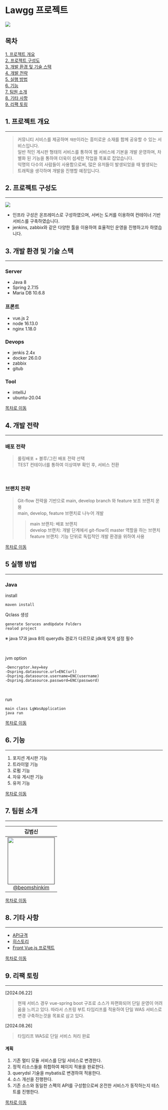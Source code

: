 # Lawgg 프로젝트
 
<img src="./main.jpg">

## 목차
[1. 프로젝트 개요](#1-프로젝트-개요) <br>
[2. 프로젝트 구성도](#2-프로젝트-구성도) <br>
[3. 개발 환경 및 기술 스택](#3-개발-환경-및-기술-스택) <br>
[4. 개발 전략](#4-개발-전략) <br>
[5. 실행 방법](#5-실행-방법) <br>
[6. 기능](#6-기능) <br>
[7. 팀원 소개](#7-팀원-소개) <br>
[8. 기타 사항](#8-기타-사항) <br>
[9. 리팩 토링](#9-리팩-토링) <br>

## 1. 프로젝트 개요

------------
> 커뮤니티 서비스를 제공하며 `재판`이라는 흥미로운 소재를 함께 공유할 수 있는 서비스입니다. <br>
> 일반 적인 게시판 형태의 서비스를 통하여 웹 서비스에 기본을 개발 운영하며, 차별화 된 기능을 통하여 더욱이 섬세한 작업을 목표로 잡았습니다. <br>
> 익명의 다수의 사람들이 사용함으로써, 많은 유저들이 발생되었을 때 발생되는 트래픽을 생각하며 개발을 진행할 예정입니다. <br>

## 2. 프로젝트 구성도

------------

<img src="./diagram.png">

- 인프라 구성은 온프레미스로 구성하였으며, 서버는 도커를 이용하여 컨테이너 기반 서비스를 구축하였습니다. 
- jenkins, zabbix와 같은 다양한 툴을 이용하여 효율적인 운영을 진행하고자 하였습니다.

## 3. 개발 환경 및 기술 스택

------------

### Server
- Java 8
- Spring 2.7.15
- Maria DB 10.6.8

### 프론트
- vue.js 2
- node 16.13.0
- nginx 1.18.0

### Devops
- jenkis 2.4x
- docker 26.0.0
- zabbix
- gitub

### Tool
- intelliJ
- ubuntu-20.04

[목차로 이동](#목차)

## 4. 개발 전략

------------

### 배포 전략
> 롤링배포 + 블루/그린 배포 전략 선택 <br>
> TEST 컨테이너를 통하여 이상여부 확인 후, 서비스 전환

<br>

### 브랜치 전략
> Git-flow 전략을 기반으로 main, develop branch 와 feature 보조 브랜치 운용 <br>
> main, develop, feature 브랜치로 나누어 개발
> > main 브랜치: 배포 브랜치 <br>
> > develop 브랜치: 개발 단계에서 git-flow의 master 역할을 하는 브랜치 <br>
> > feature 브랜치: 기능 단위로 독립적인 개발 환경을 위하여 사용

[목차로 이동](#목차)

## 5 실행 방법

------------

### Java

install
```angular2html
maven install
```

Qclass 생성
```angular2html
generate Soruces andUpdate Folders
realod project
```

※ java 17과 java 8의 querydls 경로가 다르므로 jdk에 맞게 설정 필수

<br>

jvm option

```angular2html
-Dencryptor.key=key
-Dspring.datasource.url=ENC(url)
-Dspring.datasource.username=ENC(username)
-Dspring.datasource.password=ENC(password)
```

<br>

run
```angular2html
main class LgWasApplication
java run
```


[목차로 이동](#목차)

## 6. 기능

------------
1. 포지션 게시판 기능
2. 트라이얼 기능
3. 로펌 기능
4. 자유 게시판 기능
5. 유저 기능

[목차로 이동](#목차)
## 7. 팀원 소개

------------

<div align="center">


|                         **김범신**                        |
|:--------------------------------------------------------:|
| [<img src="" height=150 width=150> <br/> @beomshinkim]() |

</div>

[목차로 이동](#목차)

## 8. 기타 사항

------------

- [API규격](http://123.com)
- [히스토리](http://123.com)
- [Front Vue.js 프로젝트](https://github.com/beomshin/lawgg-vue)

[목차로 이동](#목차)


## 9. 리팩 토링

------------

[2024.06.22]
> 현재 서비스 경우 vue-spring boot 구조로 소스가 파편화되어 단일 운영이 어려움을 느끼고 있다. 따라서 스프링 부트 타임리프를
> 적용하여 단일  WAS 서비스로 변경 구축하는것을 목표로 삼고 있다.

[2024.08.26]
> 타임리프 WAS로 단일 서비스 처리 완료

#### 계획
1. 기존 멀티 모듈 서비스를 단일 서비스로 변경한다.
2. 정적 리소스들을 취합하여 페이지 적용을 완료한다.
3. querydsl 기술을 mybatis로 변경하여 적용한다.
4. 소스 개선을 진행한다.
5. 기존 소스와 동일한 스펙의 API를 구성함으로써 온전한 서비스가 동작하는지 테스트를 진행한다.

[목차로 이동](#목차)